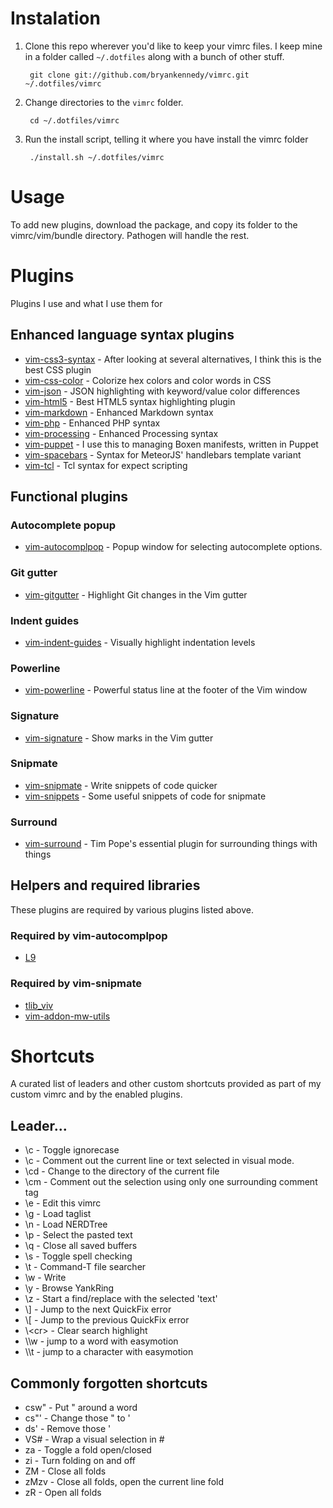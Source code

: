 # Instalation
1. Clone this repo wherever you'd like to keep your vimrc files. I keep mine in a folder called `~/.dotfiles` along with a bunch of other stuff.

        git clone git://github.com/bryankennedy/vimrc.git ~/.dotfiles/vimrc

1. Change directories to the `vimrc` folder.

        cd ~/.dotfiles/vimrc

1. Run the install script, telling it where you have install the vimrc folder

        ./install.sh ~/.dotfiles/vimrc

# Usage
To add new plugins, download the package, and copy its folder to the vimrc/vim/bundle directory. Pathogen will handle the rest.

# Plugins
Plugins I use and what I use them for

## Enhanced language syntax plugins
* [vim-css3-syntax](https://github.com/hail2u/vim-css3-syntax) - After looking at several alternatives, I think this is the best CSS plugin
* [vim-css-color](https://github.com/ap/vim-css-color/) - Colorize hex colors and color words in CSS
* [vim-json](https://github.com/elzr/vim-json) - JSON highlighting with keyword/value color differences
* [vim-html5](https://github.com/othree/html5.vim/) - Best HTML5 syntax highlighting plugin
* [vim-markdown](https://github.com/plasticboy/vim-markdown/) - Enhanced Markdown syntax
* [vim-php](https://github.com/StanAngeloff/php.vim) - Enhanced PHP syntax
* [vim-processing](https://github.com/sophacles/vim-processing/) - Enhanced Processing syntax
* [vim-puppet](https://github.com/rodjek/vim-puppet/) - I use this to managing Boxen manifests, written in Puppet
* [vim-spacebars](https://github.com/Slava/vim-spacebars/) - Syntax for MeteorJS' handlebars template variant
* [vim-tcl](https://github.com/vim-scripts/tcl.vim--smithfield/) - Tcl syntax for expect scripting

## Functional plugins

### Autocomplete popup
* [vim-autocomplpop](http://www.vim.org/scripts/script.php?script_id=1879) - Popup window for selecting autocomplete options.

### Git gutter
* [vim-gitgutter](https://github.com/airblade/vim-gitgutter/) - Highlight Git changes in the Vim gutter

### Indent guides
* [vim-indent-guides](https://github.com/nathanaelkane/vim-indent-guides/) - Visually highlight indentation levels
### Powerline
* [vim-powerline](https://github.com/Lokaltog/vim-powerline) - Powerful status line at the footer of the Vim window
### Signature
* [vim-signature](https://github.com/kshenoy/vim-signature) - Show marks in the Vim gutter

### Snipmate
* [vim-snipmate](https://github.com/garbas/vim-snipmate) - Write snippets of code quicker
* [vim-snippets](https://github.com/honza/vim-snippets.git) - Some useful snippets of code for snipmate

### Surround
* [vim-surround](https://github.com/tpope/vim-surround/) - Tim Pope's essential plugin for surrounding things with things

## Helpers and required libraries
These plugins are required by various plugins listed above.
### Required by vim-autocomplpop
* [L9](http://www.vim.org/scripts/script.php?script_id=3252)

### Required by vim-snipmate
* [tlib_viv](https://github.com/tomtom/tlib_vim.git)
* [vim-addon-mw-utils](https://github.com/MarcWeber/vim-addon-mw-utils.git)

# Shortcuts
A curated list of leaders and other custom shortcuts provided as part of my custom vimrc and by the enabled plugins.

## Leader...
* \c - Toggle ignorecase
* \c<space> - Comment out the current line or text selected in visual mode.
* \cd - Change to the directory of the current file
* \cm - Comment out the selection using only one surrounding comment tag
* \e - Edit this vimrc
* \g - Load taglist
* \n - Load NERDTree
* \p - Select the pasted text
* \q - Close all saved buffers
* \s - Toggle spell checking
* \t - Command-T file searcher
* \w - Write
* \y - Browse YankRing
* \z - Start a find/replace with the selected 'text'
* \\\] - Jump to the next QuickFix error
* \\\[ - Jump to the previous QuickFix error
* \\\<cr> - Clear search highlight
* \\\w - jump to a word with easymotion
* \\\t - jump to a character with easymotion

## Commonly forgotten shortcuts
* csw" - Put " around a word
* cs"' - Change those " to '
* ds' - Remove those '
* VS# - Wrap a visual selection in #
* za - Toggle a fold open/closed
* zi - Turn folding on and off
* ZM - Close all folds
* zMzv - Close all folds, open the current line fold
* zR - Open all folds
